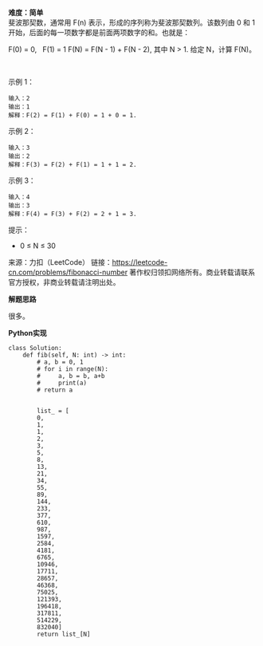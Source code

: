 **难度：简单**     
斐波那契数，通常用 F(n) 表示，形成的序列称为斐波那契数列。该数列由 0 和 1 开始，后面的每一项数字都是前面两项数字的和。也就是：

F(0) = 0,   F(1) = 1
F(N) = F(N - 1) + F(N - 2), 其中 N > 1.
给定 N，计算 F(N)。

 

示例 1：
```
输入：2
输出：1
解释：F(2) = F(1) + F(0) = 1 + 0 = 1.
```
示例 2：
```
输入：3
输出：2
解释：F(3) = F(2) + F(1) = 1 + 1 = 2.
```
示例 3：
```
输入：4
输出：3
解释：F(4) = F(3) + F(2) = 2 + 1 = 3.
```

提示：

- 0 ≤ N ≤ 30

来源：力扣（LeetCode）
链接：https://leetcode-cn.com/problems/fibonacci-number
著作权归领扣网络所有。商业转载请联系官方授权，非商业转载请注明出处。       

**解题思路**    

很多。     

**Python实现**      
```
class Solution:
    def fib(self, N: int) -> int:
        # a, b = 0, 1
        # for i in range(N):
        #     a, b = b, a+b
        #     print(a)
        # return a


        list_ = [
        0,
        1,
        1,
        2,
        3,
        5,
        8,
        13,
        21,
        34,
        55,
        89,
        144,
        233,
        377,
        610,
        987,
        1597,
        2584,
        4181,
        6765,
        10946,
        17711,
        28657,
        46368,
        75025,
        121393,
        196418,
        317811,
        514229,
        832040]
        return list_[N]
```